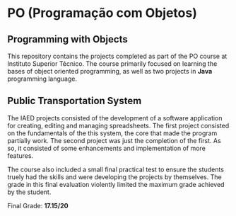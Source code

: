 # PO (Programação com Objetos)
## Programming with Objects

This repository contains the projects completed as part of the PO course at Instituto Superior Técnico. The course primarily focused on learning the bases of object oriented programming, as well as two projects in **Java** programming language.

## Public Transportation System

The IAED projects consisted of the development of a software application for creating, editing and managing spreadsheets. The first project consisted on the fundamentals of the this system, the core that made the program partially work. The second project was just the completion of the first. As so, it consisted of some enhancements and implementation of more features.

The course also included a small final practical test to ensure the students truely had the skills and were developing the projects by themselves. The grade in this final evaluation violently limited the maximum grade achieved by the student.

Final Grade: **17.15/20**
